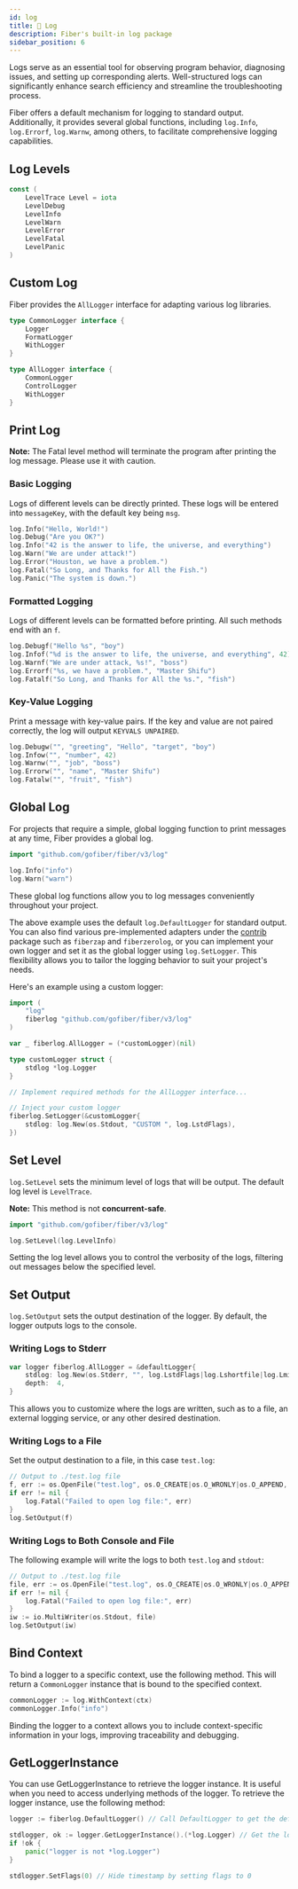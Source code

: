 ```yaml
---
id: log
title: 📃 Log
description: Fiber's built-in log package
sidebar_position: 6
---
```


Logs serve as an essential tool for observing program behavior, diagnosing issues, and setting up corresponding alerts. Well-structured logs can significantly enhance search efficiency and streamline the troubleshooting process.

Fiber offers a default mechanism for logging to standard output. Additionally, it provides several global functions, including `log.Info`, `log.Errorf`, `log.Warnw`, among others, to facilitate comprehensive logging capabilities.

## Log Levels

```go
const (
    LevelTrace Level = iota
    LevelDebug
    LevelInfo
    LevelWarn
    LevelError
    LevelFatal
    LevelPanic
)
```

## Custom Log

Fiber provides the `AllLogger` interface for adapting various log libraries.

```go
type CommonLogger interface {
    Logger
    FormatLogger
    WithLogger
}

type AllLogger interface {
    CommonLogger
    ControlLogger
    WithLogger
}
```

## Print Log

**Note:** The Fatal level method will terminate the program after printing the log message. Please use it with caution.

### Basic Logging

Logs of different levels can be directly printed. These logs will be entered into `messageKey`, with the default key being `msg`.

```go
log.Info("Hello, World!")
log.Debug("Are you OK?")
log.Info("42 is the answer to life, the universe, and everything")
log.Warn("We are under attack!")
log.Error("Houston, we have a problem.")
log.Fatal("So Long, and Thanks for All the Fish.")
log.Panic("The system is down.")
```

### Formatted Logging

Logs of different levels can be formatted before printing. All such methods end with an `f`.

```go
log.Debugf("Hello %s", "boy")
log.Infof("%d is the answer to life, the universe, and everything", 42)
log.Warnf("We are under attack, %s!", "boss")
log.Errorf("%s, we have a problem.", "Master Shifu")
log.Fatalf("So Long, and Thanks for All the %s.", "fish")
```

### Key-Value Logging

Print a message with key-value pairs. If the key and value are not paired correctly, the log will output `KEYVALS UNPAIRED`.

```go
log.Debugw("", "greeting", "Hello", "target", "boy")
log.Infow("", "number", 42)
log.Warnw("", "job", "boss")
log.Errorw("", "name", "Master Shifu")
log.Fatalw("", "fruit", "fish")
```

## Global Log

For projects that require a simple, global logging function to print messages at any time, Fiber provides a global log.

```go
import "github.com/gofiber/fiber/v3/log"

log.Info("info")
log.Warn("warn")
```

These global log functions allow you to log messages conveniently throughout your project.

The above example uses the default `log.DefaultLogger` for standard output. You can also find various pre-implemented adapters under the [contrib](https://github.com/gofiber/contrib) package such as `fiberzap` and `fiberzerolog`, or you can implement your own logger and set it as the global logger using `log.SetLogger`. This flexibility allows you to tailor the logging behavior to suit your project's needs.

Here's an example using a custom logger:

```go
import (
    "log"
    fiberlog "github.com/gofiber/fiber/v3/log"
)

var _ fiberlog.AllLogger = (*customLogger)(nil)

type customLogger struct {
    stdlog *log.Logger
}

// Implement required methods for the AllLogger interface...

// Inject your custom logger
fiberlog.SetLogger(&customLogger{
    stdlog: log.New(os.Stdout, "CUSTOM ", log.LstdFlags),
})
```

## Set Level

`log.SetLevel` sets the minimum level of logs that will be output. The default log level is `LevelTrace`.

**Note:** This method is not **concurrent-safe**.

```go
import "github.com/gofiber/fiber/v3/log"

log.SetLevel(log.LevelInfo)
```

Setting the log level allows you to control the verbosity of the logs, filtering out messages below the specified level.

## Set Output

`log.SetOutput` sets the output destination of the logger. By default, the logger outputs logs to the console.

### Writing Logs to Stderr

```go
var logger fiberlog.AllLogger = &defaultLogger{
    stdlog: log.New(os.Stderr, "", log.LstdFlags|log.Lshortfile|log.Lmicroseconds),
    depth:  4,
}
```

This allows you to customize where the logs are written, such as to a file, an external logging service, or any other desired destination.

### Writing Logs to a File

Set the output destination to a file, in this case `test.log`:

```go
// Output to ./test.log file
f, err := os.OpenFile("test.log", os.O_CREATE|os.O_WRONLY|os.O_APPEND, 0666)
if err != nil {
    log.Fatal("Failed to open log file:", err)
}
log.SetOutput(f)
```

### Writing Logs to Both Console and File

The following example will write the logs to both `test.log` and `stdout`:

```go
// Output to ./test.log file
file, err := os.OpenFile("test.log", os.O_CREATE|os.O_WRONLY|os.O_APPEND, 0666)
if err != nil {
    log.Fatal("Failed to open log file:", err)
}
iw := io.MultiWriter(os.Stdout, file)
log.SetOutput(iw)
```

## Bind Context

To bind a logger to a specific context, use the following method. This will return a `CommonLogger` instance that is bound to the specified context.

```go
commonLogger := log.WithContext(ctx)
commonLogger.Info("info")
```

Binding the logger to a context allows you to include context-specific information in your logs, improving traceability and debugging.

## GetLoggerInstance
You can use GetLoggerInstance to retrieve the logger instance. It is useful when you need to access underlying methods of the logger.
To retrieve the logger instance, use the following method:

```go
logger := fiberlog.DefaultLogger() // Call DefaultLogger to get the default logger instance

stdlogger, ok := logger.GetLoggerInstance().(*log.Logger) // Get the logger instance and assert it to *log.Logger
if !ok {
    panic("logger is not *log.Logger")
}

stdlogger.SetFlags(0) // Hide timestamp by setting flags to 0
```

